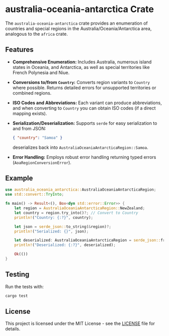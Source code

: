 # australia-oceania-antarctica Crate

The `australia-oceania-antarctica` crate provides an enumeration of countries and special regions in the Australia/Oceania/Antarctica area, analogous to the `africa` crate.

## Features

- **Comprehensive Enumeration:** 
  Includes Australia, numerous island states in Oceania, and Antarctica, as well as special territories like French Polynesia and Niue.

- **Conversions to/from `Country`:** 
  Converts region variants to `Country` where possible. Returns detailed errors for unsupported territories or combined regions.

- **ISO Codes and Abbreviations:** 
  Each variant can produce abbreviations, and when converting to `Country` you can obtain ISO codes (if a direct mapping exists).

- **Serialization/Deserialization:** 
  Supports `serde` for easy serialization to and from JSON:
  ```json
  { "country": "Samoa" }
  ```
  deserializes back into `AustraliaOceaniaAntarcticaRegion::Samoa`.

- **Error Handling:** 
  Employs robust error handling returning typed errors (`AoaRegionConversionError`).

## Example

```rust
use australia_oceania_antarctica::AustraliaOceaniaAntarcticaRegion;
use std::convert::TryInto;

fn main() -> Result<(), Box<dyn std::error::Error>> {
    let region = AustraliaOceaniaAntarcticaRegion::NewZealand;
    let country = region.try_into()?; // Convert to Country
    println!("Country: {:?}", country);

    let json = serde_json::to_string(&region)?;
    println!("Serialized: {}", json);

    let deserialized: AustraliaOceaniaAntarcticaRegion = serde_json::from_str(&json)?;
    println!("Deserialized: {:?}", deserialized);

    Ok(())
}
```

## Testing

Run the tests with:

```bash
cargo test
```

## License

This project is licensed under the MIT License - see the [LICENSE](LICENSE) file for details.
